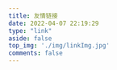 ```yaml
---
title: 友情链接
date: 2022-04-07 22:19:29
type: "link"
aside: false
top_img: './img/linkImg.jpg'
comments: false
---
```

